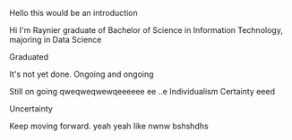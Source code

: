 Hello this would be an introduction

Hi I'm Raynier graduate of Bachelor of Science in Information Technology, majoring in Data Science

Graduated 

It's not yet done. 
Ongoing and ongoing

Still on going
qweqweqwewqeeeeee ee
..e
Individualism
Certainty eeed

Uncertainty

Keep moving forward.
yeah
yeah
like
nwnw
bshshdhs
